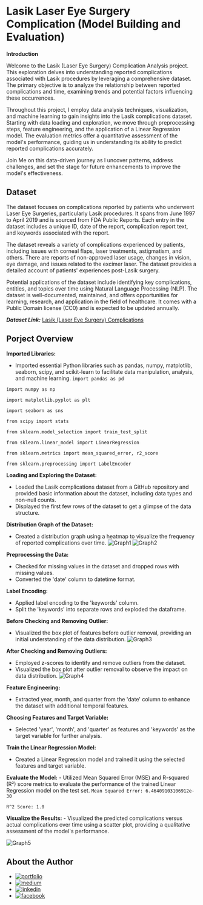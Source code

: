 
# Lasik Laser Eye Surgery Complication (Model Building and Evaluation)

**Introduction**

Welcome to the Lasik (Laser Eye Surgery) Complication Analysis project. This exploration delves into understanding reported complications associated with Lasik procedures by leveraging a comprehensive dataset. The primary objective is to analyze the relationship between reported complications and time, examining trends and potential factors influencing these occurrences.

Throughout this project, I employ data analysis techniques, visualization, and machine learning to gain insights into the Lasik complications dataset. Starting with data loading and exploration, we move through preprocessing steps, feature engineering, and the application of a Linear Regression model. The evaluation metrics offer a quantitative assessment of the model's performance, guiding us in understanding its ability to predict reported complications accurately.

Join Me on this data-driven journey as I uncover patterns, address challenges, and set the stage for future enhancements to improve the model's effectiveness.

## Dataset
The dataset focuses on complications reported by patients who underwent Laser Eye Surgeries, particularly Lasik procedures. It spans from June 1997 to April 2019 and is sourced from FDA Public Reports. Each entry in the dataset includes a unique ID, date of the report, complication report text, and keywords associated with the report.

The dataset reveals a variety of complications experienced by patients, including issues with corneal flaps, laser treatments, astigmatism, and others. There are reports of non-approved laser usage, changes in vision, eye damage, and issues related to the excimer laser. The dataset provides a detailed account of patients' experiences post-Lasik surgery.

Potential applications of the dataset include identifying key complications, entities, and topics over time using Natural Language Processing (NLP). The dataset is well-documented, maintained, and offers opportunities for learning, research, and application in the field of healthcare. It comes with a Public Domain license (CC0) and is expected to be updated annually.

***Dataset Link:*** [Lasik (Laser Eye Surgery) Complications](https://www.kaggle.com/datasets/shivamb/lasik-complications-dataset)
## Porject Overview

 **Imported Libraries:**
   - Imported essential Python libraries such as pandas, numpy, matplotlib, seaborn, scipy, and scikit-learn to facilitate data manipulation, analysis, and machine learning.
`import pandas as pd`

`import numpy as np`

`import matplotlib.pyplot as plt`

`import seaborn as sns`

`from scipy import stats`

`from sklearn.model_selection import train_test_split`

`from sklearn.linear_model import LinearRegression`

`from sklearn.metrics import mean_squared_error, r2_score`

`from sklearn.preprocessing import LabelEncoder`

 **Loading and Exploring the Dataset:**
   - Loaded the Lasik complications dataset from a GitHub repository and provided basic information about the dataset, including data types and non-null counts.
   - Displayed the first few rows of the dataset to get a glimpse of the data structure.

 **Distribution Graph of the Dataset:**
   - Created a distribution graph using a heatmap to visualize the frequency of reported complications over time.
![Graph1](Project_Secrenshoots/graph_distribution.png)
![Graph2](Project_Secrenshoots/graph_dis_2.png)

 **Preprocessing the Data:**
 - Checked for missing values in the dataset and dropped rows with missing values.
 - Converted the 'date' column to datetime format.

**Label Encoding:**

 - Applied label encoding to the 'keywords' column.
 - Split the 'keywords' into separate rows and exploded the dataframe.

 **Before Checking and Removing Outlier:**
   - Visualized the box plot of features before outlier removal, providing an initial understanding of the data distribution.
![Graph3](Project_Secrenshoots/Box_Plot_of_Features_Before_Outlier_Removal.png)

 **After Checking and Removing Outliers:**
   - Employed z-scores to identify and remove outliers from the dataset.
   - Visualized the box plot after outlier removal to observe the impact on data distribution.
![Graph4](Project_Secrenshoots/Box_Plot_of_Features_After_Outlier_Removal.png)

 **Feature Engineering:**
   - Extracted year, month, and quarter from the 'date' column to enhance the dataset with additional temporal features.

 **Choosing Features and Target Variable:**
   - Selected 'year', 'month', and 'quarter' as features and 'keywords' as the target variable for further analysis.

 **Train the Linear Regression Model:**
   - Created a Linear Regression model and trained it using the selected features and target variable.

 **Evaluate the Model:**
    - Utilized Mean Squared Error (MSE) and R-squared (R²) score metrics to evaluate the performance of the trained Linear Regression model on the test set.
`Mean Squared Error: 6.46409103106912e-30`

`R^2 Score: 1.0`

 **Visualize the Results:**
    - Visualized the predicted complications versus actual complications over time using a scatter plot, providing a qualitative assessment of the model's performance.

![Graph5](Project_Secrenshoots/Actual_vs_predic.png)

## About the Author

- [![portfolio](https://img.shields.io/badge/my_portfolio-000?style=for-the-badge&logo=ko-fi&logoColor=white)](https://srayoshi-mirza.github.io)
- [![medium](https://img.shields.io/badge/Medium-12100E?style=for-the-badge&logo=medium&logoColor=white)](https://medium.com/@srayoshimirza)
- [![linkedin](https://img.shields.io/badge/linkedin-0A66C2?style=for-the-badge&logo=linkedin&logoColor=white)](https://www.linkedin.com/in/srayoshi-mirza/)
- [![facebook](https://img.shields.io/badge/Facebook-1877F2?style=for-the-badge&logo=facebook&logoColor=white)](https://www.facebook.com/srayoshim/)

